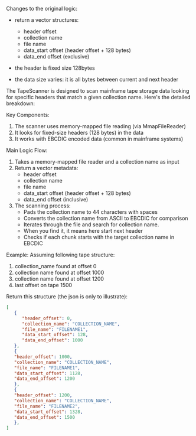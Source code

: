 Changes to the original logic:
- return a vector structures:
  - header offset
  - collection name
  - file name
  - data_start offset (header offset + 128 bytes)
  - data_end offset (exclusive)

- the header is fixed size 128bytes
- the data size varies: it is all bytes between current and next header

The TapeScanner is designed to scan mainframe tape storage data looking for specific headers that match a given collection name. 
Here's the detailed breakdown:

Key Components:
1. The scanner uses memory-mapped file reading (via MmapFileReader)
2. It looks for fixed-size headers (128 bytes) in the data
3. It works with EBCDIC encoded data (common in mainframe systems)

Main Logic Flow:
1. Takes a memory-mapped file reader and a collection name as input
2. Return a vector metadata:
   - header offset
   - collection name
   - file name
   - data_start offset (header offset + 128 bytes)
   - data_end offset (inclusive)
3. The scanning process:
    - Pads the collection name to 44 characters with spaces
    - Converts the collection name from ASCII to EBCDIC for comparison
    - Iterates through the file and search for collection name. 
    - When you find it, it means here start next header
    - Checks if each chunk starts with the target collection name in EBCDIC

Example:
Assuming following tape structure:
1. collection_name found at offset 0
2. collection name found at offset 1000
3. collection name found at offset 1200
4. last offset on tape 1500

Return this structure (the json is only to illustrate):
```json
[
   {
      "header_offset": 0,
      "collection_name": "COLLECTION_NAME",
      "file_name": "FILENAME1",
      "data_start_offset": 128,
      "data_end_offset": 1000
   },
   {
   "header_offset": 1000,
   "collection_name": "COLLECTION_NAME",
   "file_name": "FILENAME1",
   "data_start_offset": 1128,
   "data_end_offset": 1200
   },
   {
   "header_offset": 1200,
   "collection_name": "COLLECTION_NAME",
   "file_name": "FILENAME2",
   "data_start_offset": 1328,
   "data_end_offset": 1500
   },
]
```